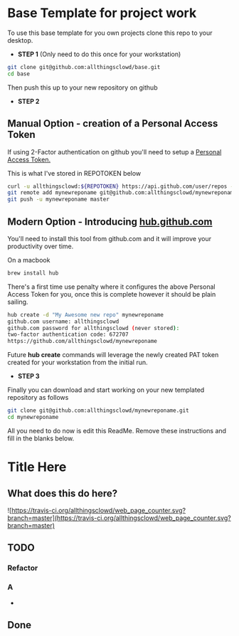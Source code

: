 # Base Template for project work

To use this base template for you own projects clone this repo to your desktop.

- __STEP 1__ (Only need to do this once for your workstation)

``` bash
git clone git@github.com:allthingsclowd/base.git
cd base
```

Then push this up to your new repository on github

- __STEP 2__

## Manual Option - creation of a Personal Access Token
If using 2-Factor authentication on github you'll need to setup a [Personal Access Token.](https://blog.github.com/2013-05-16-personal-api-tokens/)

This is what I've stored in REPOTOKEN below

``` bash
curl -u allthingsclowd:${REPOTOKEN} https://api.github.com/user/repos -d '{"name":"mynewreponame"}'
git remote add mynewreponame git@github.com:allthingsclowd/mynewreponame.git
git push -u mynewreponame master
```
## Modern Option - Introducing [hub.github.com](https://hub.github.com/)

You'll need to install this tool from github.com and it will improve your productivity over time.

On a macbook
``` bash
brew install hub
```
There's a first time use penalty where it configures the above Personal Access Token for you, once this is complete however it should be plain sailing.

``` bash
hub create -d "My Awesome new repo" mynewreponame
github.com username: allthingsclowd
github.com password for allthingsclowd (never stored):
two-factor authentication code: 672707
https://github.com/allthingsclowd/mynewreponame
```
Future __hub create__ commands will leverage the newly created PAT token created for your workstation from the initial run.

- __STEP 3__

Finally you can download and start working on your new templated repository as follows

``` bash
git clone git@github.com:allthingsclowd/mynewreponame.git
cd mynewreponame
```

All you need to do now is edit this ReadMe. Remove these instructions and fill in the blanks below.


# Title Here

## What does this do here?

![https://travis-ci.org/allthingsclowd/web_page_counter.svg?branch=master](https://travis-ci.org/allthingsclowd/web_page_counter.svg?branch=master)

## TODO

### Refactor



### A

* 

## Done

